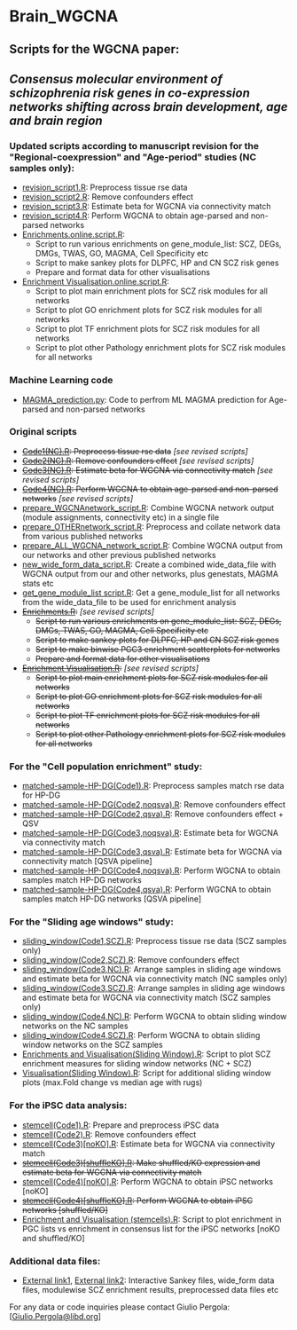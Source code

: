 # Brain_WGCNA
## Scripts for the WGCNA paper: 
## *Consensus molecular environment of schizophrenia risk genes in co-expression networks shifting across brain development, age and brain region*

### Updated scripts according to manuscript revision for the "Regional-coexpression" and "Age-period" studies (NC samples only):
* [revision_script1.R](revision/preprocess/revision_script1.R): Preprocess tissue rse data
* [revision_script2.R](revision/preprocess/revision_script2.R): Remove confounders effect
* [revision_script3.R](revision/preprocess/revision_script3.R): Estimate beta for WGCNA via connectivity match
* [revision_script4.R](revision/preprocess/revision_script4.R): Perform WGCNA to obtain age-parsed and non-parsed networks 
* [Enrichments.online.script.R](revision/enrich_and_plot/Enrichments.online.script.R):
  - Script to run various enrichments on gene_module_list: SCZ, DEGs, DMGs, TWAS, GO, MAGMA, Cell Specificity etc
  - Script to make sankey plots for DLPFC, HP and CN SCZ risk genes
  - Prepare and format data for other visualisations
* [Enrichment Visualisation.online.script.R](revision/enrich_and_plot/Enrichment%20Visualisation.online.script.R): 
  - Script to plot main enrichment plots for SCZ risk modules for all networks
  - Script to plot GO enrichment plots for SCZ risk modules for all networks
  - Script to plot TF enrichment plots for SCZ risk modules for all networks
  - Script to plot other Pathology enrichment plots for SCZ risk modules for all networks

### Machine Learning code
* [MAGMA_prediction.py](MLcode/MAGMA_prediction.py): Code to perfrom ML MAGMA prediction for Age-parsed and non-parsed networks

### Original scripts 
* ~~[Code1(NC).R](preprocess/Code1(NC).R): Preprocess tissue rse data~~     *[see revised scripts]*
* ~~[Code2(NC).R](preprocess/Code2(NC).R): Remove confounders effect~~      *[see revised scripts]*
* ~~[Code3(NC).R](preprocess/Code3(NC).R): Estimate beta for WGCNA via connectivity match~~     *[see revised scripts]*
* ~~[Code4(NC).R](preprocess/Code4(NC).R): Perform WGCNA to obtain age-parsed and non-parsed networks~~     *[see revised scripts]*
* [prepare_WGCNAnetwork_script.R](combine/prepare_WGCNAnetwork_script.R): Combine WGCNA network output (module assignments, connectivity etc) in a single file
* [prepare_OTHERnetwork_script.R](combine/prepare_OTHERnetwork_script.R): Preprocess and collate network data from various published networks
* [prepare_ALL_WGCNA_network_script.R](combine/prepare_ALL_WGCNA_network_script.R): Combine WGCNA output from our networks and other previous published networks
* [new_wide_form_data_script.R](combine/new_wide_form_data_script.R): Create a combined wide_data_file with WGCNA output from our and other networks, plus genestats, MAGMA stats etc
* [get_gene_module_list script.R](combine/get_gene_module_list%20script.R): Get a gene_module_list for all networks from the wide_data_file to be used for enrichment analysis
* ~~[Enrichments.R](enrich_and_plot/Enrichments.R):~~    *[see revised scripts]*
  - ~~Script to run various enrichments on gene_module_list: SCZ, DEGs, DMGs, TWAS, GO, MAGMA, Cell Specificity etc~~
  - ~~Script to make sankey plots for DLPFC, HP and CN SCZ risk genes~~
  - ~~Script to make binwise PGC3 enrichment scatterplots for networks~~
  - ~~Prepare and format data for other visualisations~~
* ~~[Enrichment Visualisation.R](enrich_and_plot/Enrichment%20Visualisation.R):~~    *[see revised scripts]*
  - ~~Script to plot main enrichment plots for SCZ risk modules for all networks~~
  - ~~Script to plot GO enrichment plots for SCZ risk modules for all networks~~
  - ~~Script to plot TF enrichment plots for SCZ risk modules for all networks~~
  - ~~Script to plot other Pathology enrichment plots for SCZ risk modules for all networks~~


### For the "Cell population enrichment" study:
* [matched-sample-HP-DG(Code1).R](cell_population_enrichment/matched-sample-HP-DG(Code1).R): Preprocess samples match rse data for HP-DG
* [matched-sample-HP-DG(Code2,noqsva).R](cell_population_enrichment/matched-sample-HP-DG(Code2%2Cnoqsva).R): Remove confounders effect
* [matched-sample-HP-DG(Code2,qsva).R](cell_population_enrichment/matched-sample-HP-DG(Code2%2Cqsva).R):  Remove confounders effect + QSV
* [matched-sample-HP-DG(Code3,noqsva).R](cell_population_enrichment/matched-sample-HP-DG(Code3%2Cnoqsva).R): Estimate beta for WGCNA via connectivity match 
* [matched-sample-HP-DG(Code3,qsva).R](cell_population_enrichment/matched-sample-HP-DG(Code3%2Cqsva).R): Estimate beta for WGCNA via connectivity match [QSVA pipeline]
* [matched-sample-HP-DG(Code4,noqsva).R](cell_population_enrichment/matched-sample-HP-DG(Code4%2Cnoqsva).R): Perform WGCNA to obtain samples match HP-DG networks
* [matched-sample-HP-DG(Code4,qsva).R](cell_population_enrichment/matched-sample-HP-DG(Code4%2Cqsva).R): Perform WGCNA to obtain samples match HP-DG networks [QSVA pipeline]


### For the "Sliding age windows" study:
* [sliding_window(Code1,SCZ).R](sliding_windows/sliding_window(Code1%2CSCZ).R): Preprocess tissue rse data (SCZ samples only)
* [sliding_window(Code2,SCZ).R](sliding_windows/sliding_window(Code2%2CSCZ).R): Remove confounders effect
* [sliding_window(Code3,NC).R](sliding_windows/sliding_window(Code3%2CNC).R): Arrange samples in sliding age windows and estimate beta for WGCNA via connectivity match (NC samples only)
* [sliding_window(Code3,SCZ).R](sliding_windows/sliding_window(Code3%2CSCZ).R): Arrange samples in sliding age windows and estimate beta for WGCNA via connectivity match (SCZ samples only)
* [sliding_window(Code4,NC).R](sliding_windows/sliding_window(Code4%2CNC).R): Perform WGCNA to obtain sliding window networks on the NC samples
* [sliding_window(Code4,SCZ).R](sliding_windows/sliding_window(Code4%2CSCZ).R): Perform WGCNA to obtain sliding window networks on the SCZ samples
* [Enrichments and Visualisation(Sliding Window).R](sliding_windows/enrich_and_plot/Enrichments%20and%20Visualisation(Sliding%20Window).R): Script to plot SCZ enrichment measures for sliding window networks (NC + SCZ)
* [Visualisation(Sliding Window).R](sliding_windows/enrich_and_plot/Visualisation(Sliding%20Window).R): Script for additional sliding window plots (max.Fold change vs median age with rugs)


### For the iPSC data analysis:
* [stemcell(Code1).R](stemcells/stemcell(Code1).R): Prepare and preprocess iPSC data
* [stemcell(Code2).R](stemcells/stemcell(Code2).R): Remove confounders effect
* [stemcell(Code3)[noKO].R](stemcells/stemcell(Code3)%5BnoKO%5D.R): Estimate beta for WGCNA via connectivity match
* ~~[stemcell(Code3)[shuffleKO].R](stemcells/stemcell(Code3)%5BshuffleKO%5D.R): Make shuffled/KO expression and estimate beta for WGCNA via connectivity match~~
* [stemcell(Code4)[noKO].R](stemcells/stemcell(Code4)%5BnoKO%5D.R): Perform WGCNA to obtain iPSC networks [noKO]
* ~~[stemcell(Code4)[shuffleKO].R](stemcells/stemcell(Code4)%5BshuffleKO%5D.R): Perform WGCNA to obtain iPSC networks [shuffled/KO]~~
* [Enrichment and Visualisation (stemcells).R](stemcells/enrich_and_plot/Enrichment%20and%20Visualisation%20(stemcells).R): Script to plot enrichment in PGC lists vs enrichment in consensus list for the iPSC networks [noKO and shuffled/KO]



### Additional data files:
* [External link1](https://nets.libd.org/age_wgcna/), [External link2](https://doi.org/10.5281/zenodo.5676480): Interactive Sankey files, wide_form data files, modulewise SCZ enrichment results, preprocessed data files etc

For any data or code inquiries please contact Giulio Pergola: [Giulio.Pergola@libd.org]
